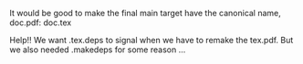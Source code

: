 It would be good to make the final main target have the canonical name, doc.pdf: doc.tex

Help!! We want .tex.deps to signal when we have to remake the tex.pdf. But we also needed .makedeps for some reason …
